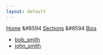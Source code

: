 ```yaml
---
layout: default
---
```

[Home](/wikify/) &#8594 [Sections](/wikify/example) &#8594 [Bios](/wikify/example/Bios)
  - [bob_smith](https://github.com/liatrio/wikify/blob/master/content/Bios/bob_smith.pdf)
  - [john_smith](https://github.com/liatrio/wikify/blob/master/content/Bios/john_smith.pdf)
